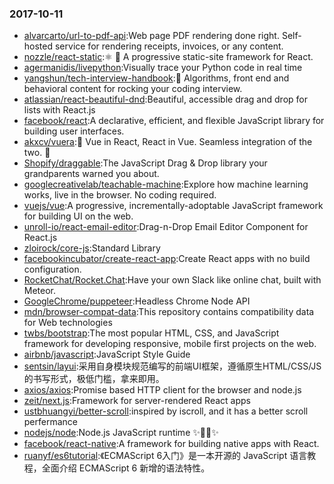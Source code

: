 ### 2017-10-11 
* [alvarcarto/url-to-pdf-api](https://github.com//alvarcarto/url-to-pdf-api):Web page PDF rendering done right. Self-hosted service for rendering receipts, invoices, or any content. 
* [nozzle/react-static](https://github.com//nozzle/react-static):⚛️ 🚀 A progressive static-site framework for React. 
* [agermanidis/livepython](https://github.com//agermanidis/livepython):Visually trace your Python code in real time 
* [yangshun/tech-interview-handbook](https://github.com//yangshun/tech-interview-handbook):💯 Algorithms, front end and behavioral content for rocking your coding interview. 
* [atlassian/react-beautiful-dnd](https://github.com//atlassian/react-beautiful-dnd):Beautiful, accessible drag and drop for lists with React.js 
* [facebook/react](https://github.com//facebook/react):A declarative, efficient, and flexible JavaScript library for building user interfaces. 
* [akxcv/vuera](https://github.com//akxcv/vuera):👀 Vue in React, React in Vue. Seamless integration of the two. 👯 
* [Shopify/draggable](https://github.com//Shopify/draggable):The JavaScript Drag & Drop library your grandparents warned you about. 
* [googlecreativelab/teachable-machine](https://github.com//googlecreativelab/teachable-machine):Explore how machine learning works, live in the browser. No coding required. 
* [vuejs/vue](https://github.com//vuejs/vue):A progressive, incrementally-adoptable JavaScript framework for building UI on the web. 
* [unroll-io/react-email-editor](https://github.com//unroll-io/react-email-editor):Drag-n-Drop Email Editor Component for React.js 
* [zloirock/core-js](https://github.com//zloirock/core-js):Standard Library 
* [facebookincubator/create-react-app](https://github.com//facebookincubator/create-react-app):Create React apps with no build configuration. 
* [RocketChat/Rocket.Chat](https://github.com//RocketChat/Rocket.Chat):Have your own Slack like online chat, built with Meteor. 
* [GoogleChrome/puppeteer](https://github.com//GoogleChrome/puppeteer):Headless Chrome Node API 
* [mdn/browser-compat-data](https://github.com//mdn/browser-compat-data):This repository contains compatibility data for Web technologies 
* [twbs/bootstrap](https://github.com//twbs/bootstrap):The most popular HTML, CSS, and JavaScript framework for developing responsive, mobile first projects on the web. 
* [airbnb/javascript](https://github.com//airbnb/javascript):JavaScript Style Guide 
* [sentsin/layui](https://github.com//sentsin/layui):采用自身模块规范编写的前端UI框架，遵循原生HTML/CSS/JS的书写形式，极低门槛，拿来即用。 
* [axios/axios](https://github.com//axios/axios):Promise based HTTP client for the browser and node.js 
* [zeit/next.js](https://github.com//zeit/next.js):Framework for server-rendered React apps 
* [ustbhuangyi/better-scroll](https://github.com//ustbhuangyi/better-scroll):inspired by iscroll, and it has a better scroll perfermance 
* [nodejs/node](https://github.com//nodejs/node):Node.js JavaScript runtime ✨🐢🚀✨ 
* [facebook/react-native](https://github.com//facebook/react-native):A framework for building native apps with React. 
* [ruanyf/es6tutorial](https://github.com//ruanyf/es6tutorial):《ECMAScript 6入门》是一本开源的 JavaScript 语言教程，全面介绍 ECMAScript 6 新增的语法特性。 
